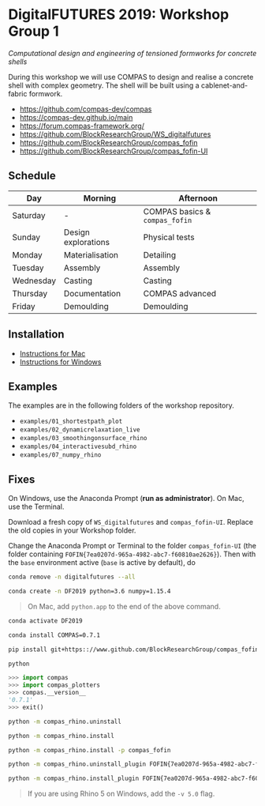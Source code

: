 # DigitalFUTURES 2019: Workshop Group 1

*Computational design and engineering of tensioned formworks for concrete shells*

During this workshop we will use COMPAS to design and realise a concrete shell with complex geometry. The shell will be built using a cablenet-and-fabric formwork.

* https://github.com/compas-dev/compas
* https://compas-dev.github.io/main
* https://forum.compas-framework.org/
* https://github.com/BlockResearchGroup/WS_digitalfutures
* https://github.com/BlockResearchGroup/compas_fofin
* https://github.com/BlockResearchGroup/compas_fofin-UI

## Schedule

Day       | Morning             | Afternoon
---       | -------             | ---------
Saturday  | -                   | COMPAS basics & `compas_fofin`
Sunday    | Design explorations | Physical tests
Monday    | Materialisation     | Detailing
Tuesday   | Assembly            | Assembly
Wednesday | Casting             | Casting
Thursday  | Documentation       | COMPAS advanced
Friday    | Demoulding          | Demoulding


## Installation

* [Instructions for Mac](mac.md)
* [Instructions for Windows](windows.md)

## Examples

The examples are in the following folders of the workshop repository.

* `examples/01_shortestpath_plot`
* `examples/02_dynamicrelaxation_live`
* `examples/03_smoothingonsurface_rhino`
* `examples/04_interactivesubd_rhino`
* `examples/07_numpy_rhino`

## Fixes

On Windows, use the Anaconda Prompt (**run as administrator**). On Mac, use the Terminal.

Download a fresh copy of `WS_digitalfutures` and `compas_fofin-UI`. Replace the old copies in your Workshop folder.

Change the Anaconda Prompt or Terminal to the folder `compas_fofin-UI` (the folder containing `FOFIN{7ea0207d-965a-4982-abc7-f60810ae2626}`). Then with the `base` environment active (`base` is active by default), do

```bash
conda remove -n digitalfutures --all
```

```bash
conda create -n DF2019 python=3.6 numpy=1.15.4
```

> On Mac, add `python.app` to the end of the above command.

```bash
conda activate DF2019
```

```bash
conda install COMPAS=0.7.1
```

```bash
pip install git+https:://www.github.com/BlockResearchGroup/compas_fofin.git#egg=compas_fofin --upgrade
```

```bash
python
```

```python
>>> import compas
>>> import compas_plotters
>>> compas.__version__
'0.7.1'
>>> exit()
```

```bash
python -m compas_rhino.uninstall
```

```bash
python -m compas_rhino.install
```

```bash
python -m compas_rhino.install -p compas_fofin
```

```bash
python -m compas_rhino.uninstall_plugin FOFIN{7ea0207d-965a-4982-abc7-f60810ae2626}
```

```bash
python -m compas_rhino.install_plugin FOFIN{7ea0207d-965a-4982-abc7-f60810ae2626}
```

> If you are using Rhino 5 on Windows, add the `-v 5.0` flag.
